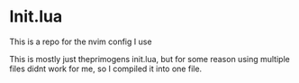 # Init.lua
This is a repo for the nvim config I use

This is mostly just theprimogens init.lua, but for some reason using multiple files didnt work for me, so I compiled it into one file.
